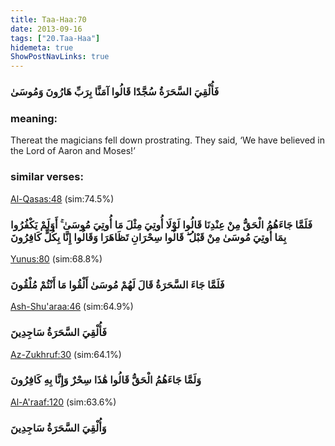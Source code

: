 ```yaml
---
title: Taa-Haa:70
date: 2013-09-16
tags: ["20.Taa-Haa"]
hidemeta: true 
ShowPostNavLinks: true 
---
```

### فَأُلْقِيَ السَّحَرَةُ سُجَّدًا قَالُوا آمَنَّا بِرَبِّ هَارُونَ وَمُوسَىٰ
### meaning: 
Thereat the magicians fell down prostrating. They said, ‘We have believed in the Lord of Aaron and Moses!’
### similar verses: 

[Al-Qasas:48](/28/48) (sim:74.5%)

### فَلَمَّا جَاءَهُمُ الْحَقُّ مِنْ عِنْدِنَا قَالُوا لَوْلَا أُوتِيَ مِثْلَ مَا أُوتِيَ مُوسَىٰ ۚ أَوَلَمْ يَكْفُرُوا بِمَا أُوتِيَ مُوسَىٰ مِنْ قَبْلُ ۖ قَالُوا سِحْرَانِ تَظَاهَرَا وَقَالُوا إِنَّا بِكُلٍّ كَافِرُونَ

[Yunus:80](/10/80) (sim:68.8%)

### فَلَمَّا جَاءَ السَّحَرَةُ قَالَ لَهُمْ مُوسَىٰ أَلْقُوا مَا أَنْتُمْ مُلْقُونَ

[Ash-Shu'araa:46](/26/46) (sim:64.9%)

### فَأُلْقِيَ السَّحَرَةُ سَاجِدِينَ

[Az-Zukhruf:30](/43/30) (sim:64.1%)

### وَلَمَّا جَاءَهُمُ الْحَقُّ قَالُوا هَٰذَا سِحْرٌ وَإِنَّا بِهِ كَافِرُونَ

[Al-A'raaf:120](/7/120) (sim:63.6%)

### وَأُلْقِيَ السَّحَرَةُ سَاجِدِينَ
